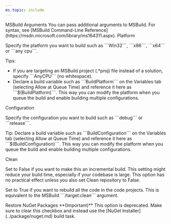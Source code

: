 ```yaml
---
ms.topic: include
---
```


<tr>
<td>MSBuild Arguments</td>
<td>You can pass additional arguments to MSBuild. For syntax, see [MSBuild Command-Line Reference](https://msdn.microsoft.com/library/ms164311.aspx).</td>
</tr>
<tr>
<td>Platform</td>
<td><p>Specify the platform you want to build such as ```Win32```, ```x86```, ```x64``` or ```any cpu```.</p>
<p>Tips:</p>
<ul>
<li>If you are targeting an MSBuild project (.&#42;proj) file instead of a solution, specify ```AnyCPU``` (no whitespace).</li>
<li>Declare a build variable such as ```BuildPlatform``` on the Variables tab (selecting Allow at Queue Time) and reference it here as ```$(BuildPlatform)```. This way you can modify the platform when you queue the build and enable building multiple configurations.</li>
</ul>
</td>
</tr>
<tr>
<td>Configuration</td>
<td><p>Specify the configuration you want to build such as ```debug``` or ```release```.</p>
<p>Tip: Declare a build variable such as ```BuildConfiguration``` on the Variables tab (selecting Allow at Queue Time) and reference it here as ```$(BuildConfiguration)```. This way you can modify the platform when you queue the build and enable building multiple configurations.</p>
</td>
</tr>
<tr>
<td>Clean</td>
<td>
<p>Set to False if you want to make this an incremental build. This setting might reduce your build time, especially if your codebase is large. This option has no practical effect unless you also set Clean repository to False.</p>
<p>Set to True if you want to rebuild all the code in the code projects. This is equivalent to the MSBuild ```/target:clean``` argument.</p>
</td>
</tr>
<tr>
<td>Restore NuGet Packages</td>
<td>**(Important)** This option is deprecated. Make sure to clear this checkbox and instead use the [NuGet Installer](../package/nuget.md) build task.</td>
</tr>



